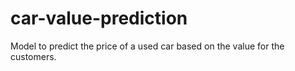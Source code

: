 # car-value-prediction
Model to predict the price of a used car based on the value for the customers.
